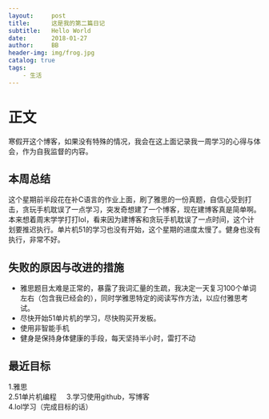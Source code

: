 ```yaml
---
layout:     post
title:      这是我的第二篇日记
subtitle:   Hello World
date:       2018-01-27
author:     BB
header-img: img/frog.jpg
catalog: true
tags:
    - 生活
---
```

# 正文
寒假开这个博客，如果没有特殊的情况，我会在这上面记录我一周学习的心得与体会，作为自我监督的内容。
## 本周总结
这个星期前半段花在补C语言的作业上面，刷了雅思的一份真题，自信心受到打击，贪玩手机耽误了一点学习，突发奇想建了一个博客，现在建博客真是简单啊。本来想着周末学学打打lol，看来因为建博客和贪玩手机耽误了一点时间，这个计划要推迟执行。单片机51的学习也没有开始，这个星期的进度太慢了。健身也没有执行，非常不好。
## 失败的原因与改进的措施
* 雅思题目太难是正常的，暴露了我词汇量的生疏，我决定一天复习100个单词左右（包含我已经会的），同时学雅思特定的阅读写作方法，以应付雅思考试。
* 尽快开始51单片机的学习，尽快购买开发板。
* 使用非智能手机
* 健身是保持身体健康的手段，每天坚持半小时，雷打不动
## 最近目标
1.雅思   
2.51单片机编程      
3.学习使用github，写博客      
4.lol学习（完成目标的话）
